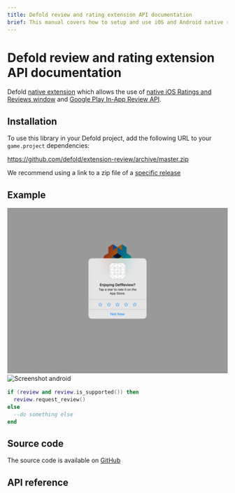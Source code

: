 ```yaml
---
title: Defold review and rating extension API documentation
brief: This manual covers how to setup and use iOS and Android native review and rating popups in Defold.
---
```


# Defold review and rating extension API documentation

Defold [native extension](https://www.defold.com/manuals/extensions/) which allows the use of [native iOS Ratings and Reviews window](https://developer.apple.com/ios/human-interface-guidelines/system-capabilities/ratings-and-reviews/) and [Google Play In-App Review API](https://developer.android.com/guide/playcore/in-app-review).

## Installation
To use this library in your Defold project, add the following URL to your `game.project` dependencies:

https://github.com/defold/extension-review/archive/master.zip

We recommend using a link to a zip file of a [specific release](https://github.com/defold/extension-review/releases)

## Example
![screenshot iOS](example_image.png)
![Screenshot android](https://user-images.githubusercontent.com/2209596/95632078-26a1d400-0a85-11eb-8d34-e25ec25d8b29.png)

```lua
if (review and review.is_supported()) then
  review.request_review()
else
  --do something else
end
```


## Source code

The source code is available on [GitHub](https://github.com/defold/extension-review)


## API reference
